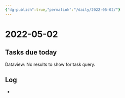 ```yaml
---
{"dg-publish":true,"permalink":"/daily/2022-05-02/"}
---
```


# 2022-05-02

## Tasks due today

<div><div class="dataview dataview-error-box"><p class="dataview dataview-error-message">Dataview: No results to show for task query.</p></div></div>

## Log
- 